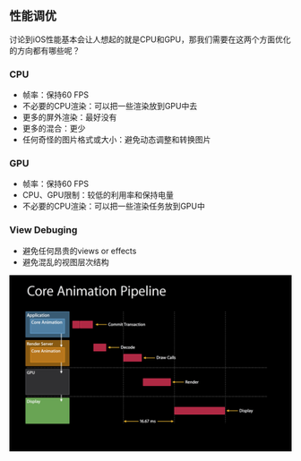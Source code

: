 ## 性能调优

讨论到iOS性能基本会让人想起的就是CPU和GPU，那我们需要在这两个方面优化的方向都有哪些呢？

### CPU

- 帧率：保持60 FPS
- 不必要的CPU渲染：可以把一些渲染放到GPU中去
- 更多的屏外渲染：最好没有
- 更多的混合：更少
- 任何奇怪的图片格式或大小：避免动态调整和转换图片

### GPU

- 帧率：保持60 FPS
- CPU、GPU限制：较低的利用率和保持电量
- 不必要的CPU渲染：可以把一些渲染任务放到GPU中

### View Debuging

- 避免任何昂贵的views or effects
- 避免混乱的视图层次结构

![Core Animation Pipeline](https://github.com/JerryNil/iOSNotes/blob/master/iOS%E5%B0%8F%E6%8A%84%EF%BC%9AAnimation%20and%20%E6%80%A7%E8%83%BD%E4%BC%98%E5%8C%96/CoreAnimationPipeline.jpg)
